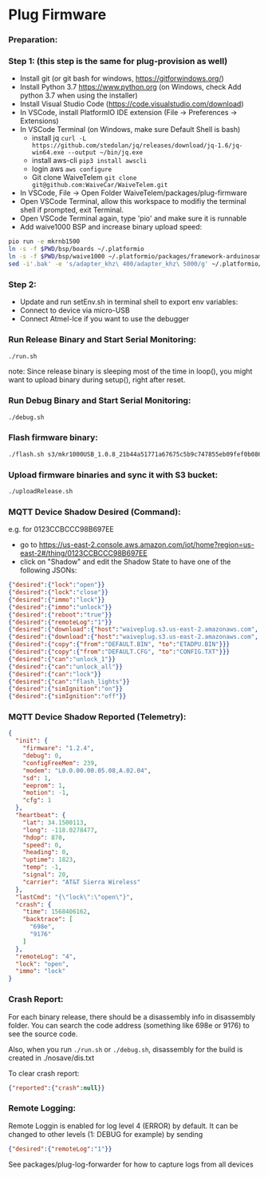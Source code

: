# Plug Firmware

### Preparation:

### Step 1: (this step is the same for plug-provision as well)
- Install git (or git bash for windows, https://gitforwindows.org/)
- Install Python 3.7 https://www.python.org (on Windows, check Add python 3.7 when using the installer)
- Install Visual Studio Code (https://code.visualstudio.com/download)
- In VSCode, install PlatformIO IDE extension (File -> Preferences -> Extensions)
- In VSCode Terminal (on Windows, make sure Default Shell is bash)
  - install jq `curl -L https://github.com/stedolan/jq/releases/download/jq-1.6/jq-win64.exe --output ~/bin/jq.exe`
  - install aws-cli `pip3 install awscli`
  - login aws `aws configure`
  - Git clone WaiveTelem `git clone git@github.com:WaiveCar/WaiveTelem.git`
- In VSCode, File -> Open Folder WaiveTelem/packages/plug-firmware
- Open VSCode Terminal, allow this workspace to modifiy the terminal shell if prompted, exit Terminal.
- Open VSCode Terminal again, type 'pio' and make sure it is runnable
- Add waive1000 BSP and increase binary upload speed:
```bash
pio run -e mkrnb1500
ln -s -f $PWD/bsp/boards ~/.platformio
ln -s -f $PWD/bsp/waive1000 ~/.platformio/packages/framework-arduinosam/variants
sed -i'.bak' -e 's/adapter_khz\ 400/adapter_khz\ 5000/g' ~/.platformio/packages/tool-openocd/scripts/target/at91samdXX.cfg
```
### Step 2:
- Update and run setEnv.sh in terminal shell to export env variables:
- Connect to device via micro-USB
- Connect Atmel-Ice if you want to use the debugger

### Run Release Binary and Start Serial Monitoring:

```bash
./run.sh
```
note: Since release binary is sleeping most of the time in loop(), you might want to upload binary during setup(), right after reset.

### Run Debug Binary and Start Serial Monitoring:

```bash
./debug.sh
```

### Flash firmware binary:

```bash
./flash.sh s3/mkr1000USB_1.0.8_21b44a51771a67675c5b9c747855eb09fef0b086604f45b43ec7d077d7f5cc5b
```

### Upload firmware binaries and sync it with S3 bucket:

```bash
./uploadRelease.sh
```

### MQTT Device Shadow Desired (Command):

e.g. for 0123CCBCCC98B697EE
- go to https://us-east-2.console.aws.amazon.com/iot/home?region=us-east-2#/thing/0123CCBCCC98B697EE
- click on "Shadow" and edit the Shadow State to have one of the following JSONs:

```json
{"desired":{"lock":"open"}}
{"desired":{"lock":"close"}}
{"desired":{"immo":"lock"}}
{"desired":{"immo":"unlock"}}
{"desired":{"reboot":"true"}}
{"desired":{"remoteLog":"1"}}
{"desired":{"download":{"host":"waiveplug.s3.us-east-2.amazonaws.com", "from":"waive1000_1.1.7_f5f6bac70ee33ad1a006f44aa73ba8c9da8d64e4a116b6f12d7f3e543e4a9ab4", "to":"ETADPU.BIN"}}}
{"desired":{"download":{"host":"waiveplug.s3.us-east-2.amazonaws.com", "from":"config_waive-1_dd22d948fbd671c5751640a11dec139da46c5997bb3f20d0b6ad5bd61ac7e0cc", "to":"CONFIG.TXT"}}}
{"desired":{"copy":{"from":"DEFAULT.BIN", "to":"ETADPU.BIN"}}}
{"desired":{"copy":{"from":"DEFAULT.CFG", "to":"CONFIG.TXT"}}}
{"desired":{"can":"unlock_1"}}
{"desired":{"can":"unlock_all"}}
{"desired":{"can":"lock"}}
{"desired":{"can":"flash_lights"}}
{"desired":{"simIgnition":"on"}}
{"desired":{"simIgnition":"off"}}
```

### MQTT Device Shadow Reported (Telemetry):

```json
{
  "init": {
    "firmware": "1.2.4",
    "debug": 0,
    "configFreeMem": 239,
    "modem": "L0.0.00.00.05.08,A.02.04",
    "sd": 1,
    "eeprom": 1,
    "motion": -1,
    "cfg": 1
  },
  "heartbeat": {
    "lat": 34.1500113,
    "long": -118.0278477,
    "hdop": 870,
    "speed": 0,
    "heading": 0,
    "uptime": 1823,
    "temp": -1,
    "signal": 20,
    "carrier": "AT&T Sierra Wireless"
  },
  "lastCmd": "{\"lock\":\"open\"}",
  "crash": {
    "time": 1568406162,
    "backtrace": [
      "698e",
      "9176"
    ]
  },
  "remoteLog": "4",
  "lock": "open",
  "immo": "lock"
}
```

### Crash Report:

For each binary release, there should be a disassembly info in disassembly folder. You can search the code address (something like 698e or 9176) to see the source code.

Also, when you run `./run.sh` or `./debug.sh`, disassembly for the build is created in ./nosave/dis.txt

To clear crash report:
```json
{"reported":{"crash":null}}
```

### Remote Logging:

Remote Loggin is enabled for log level 4 (ERROR) by default. It can be changed to other levels (1: DEBUG for example) by sending
```json
{"desired":{"remoteLog":"1"}}
```
See packages/plug-log-forwarder for how to capture logs from all devices
